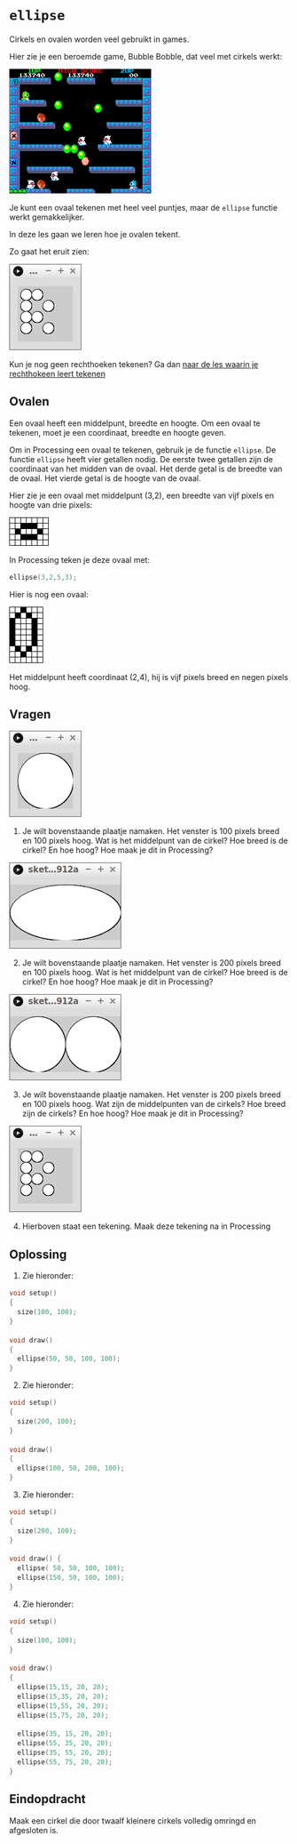 # `ellipse`

Cirkels en ovalen worden veel gebruikt in games.

Hier zie je een beroemde game, Bubble Bobble,
dat veel met cirkels werkt:

![Bubble Bobble](BubbleBobble.png)

Je kunt een ovaal tekenen met heel veel puntjes,
maar de `ellipse` functie werkt gemakkelijker.

In deze les gaan we leren hoe je ovalen tekent.

Zo gaat het eruit zien:

![Ellipse](Ellipse.png)

Kun je nog geen rechthoeken tekenen? Ga dan 
[naar de les waarin je rechthokeen leert tekenen](../Rect/README.md)

## Ovalen

Een ovaal heeft een middelpunt, breedte en hoogte.
Om een ovaal te tekenen, 
moet je een coordinaat, breedte en hoogte geven.

Om in Processing een ovaal te tekenen, gebruik je de functie `ellipse`.
De functie `ellipse` heeft vier getallen nodig.
De eerste twee getallen zijn de coordinaat van het midden van de ovaal.
Het derde getal is de breedte van de ovaal.
Het vierde getal is de hoogte van de ovaal.

Hier zie je een ovaal met middelpunt (3,2), een breedte van vijf pixels en hoogte van drie pixels:

![Ovaal 1](Ellipse1.png)

In Processing teken je deze ovaal met:

```c++
ellipse(3,2,5,3);
```

Hier is nog een ovaal:

![Ovaal 2](Ellipse2.png)

Het middelpunt heeft coordinaat (2,4), hij is vijf pixels breed en negen pixels hoog.

## Vragen

![Ovaal 3](Ellipse3.png)

  1. Je wilt bovenstaande plaatje namaken. Het venster is 100 pixels breed en 100 pixels hoog. Wat is het middelpunt van de cirkel? Hoe breed is de cirkel? En hoe hoog? Hoe maak je dit in Processing?
 
![Ovaal 4](Ellipse4.png)

  2. Je wilt bovenstaande plaatje namaken. Het venster is 200 pixels breed en 100 pixels hoog. Wat is het middelpunt van de cirkel? Hoe breed is de cirkel? En hoe hoog? Hoe maak je dit in Processing?

![Ovaal 5](Ellipse5.png)

  3. Je wilt bovenstaande plaatje namaken. Het venster is 200 pixels breed en 100 pixels hoog. Wat zijn de middelpunten van de cirkels? Hoe breed zijn de cirkels? En hoe hoog? Hoe maak je dit in Processing?
 
![Ellipse](Ellipse.png)

  4. Hierboven staat een tekening. Maak deze tekening na in Processing

## Oplossing

  1. Zie hieronder:

```c++
void setup() 
{
  size(100, 100);
}

void draw() 
{
  ellipse(50, 50, 100, 100);  
}
```

  2. Zie hieronder:

```c++
void setup() 
{
  size(200, 100);
}

void draw() 
{
  ellipse(100, 50, 200, 100);  
}
```

  3. Zie hieronder:

```c++
void setup() 
{
  size(200, 100);
}

void draw() {
  ellipse( 50, 50, 100, 100);  
  ellipse(150, 50, 100, 100);  
}
```

  4. Zie hieronder:

```c++
void setup()
{
  size(100, 100);
}

void draw()
{
  ellipse(15,15, 20, 20);  
  ellipse(15,35, 20, 20);  
  ellipse(15,55, 20, 20);  
  ellipse(15,75, 20, 20);  

  ellipse(35, 15, 20, 20);  
  ellipse(55, 35, 20, 20);  
  ellipse(35, 55, 20, 20);  
  ellipse(55, 75, 20, 20);  
}
```

## Eindopdracht

Maak een cirkel die door twaalf kleinere cirkels volledig omringd en afgesloten is.
